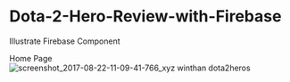 # Dota-2-Hero-Review-with-Firebase
Illustrate Firebase Component

Home Page
![screenshot_2017-08-22-11-09-41-766_xyz winthan dota2heros](https://user-images.githubusercontent.com/13495028/29553365-e1143cea-8740-11e7-8587-76fe8ddb46fb.png)
